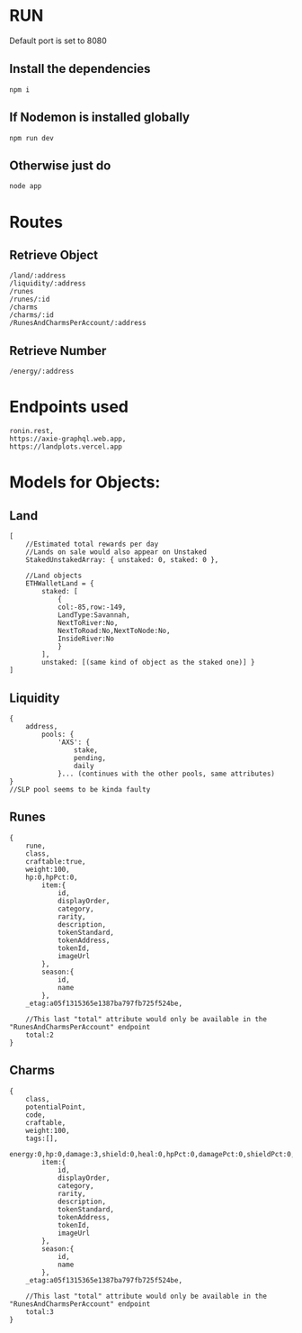 # RUN
Default port is set to 8080
## Install the dependencies
    npm i

## If Nodemon is installed globally
    npm run dev

## Otherwise just do
    node app

# Routes
    
## Retrieve Object
    /land/:address
    /liquidity/:address
    /runes
    /runes/:id
    /charms
    /charms/:id
    /RunesAndCharmsPerAccount/:address
## Retrieve Number
    /energy/:address

# Endpoints used
    ronin.rest,
    https://axie-graphql.web.app,
    https://landplots.vercel.app


# Models for Objects:
## Land
    [
        //Estimated total rewards per day
        //Lands on sale would also appear on Unstaked
        StakedUnstakedArray: { unstaked: 0, staked: 0 },
        
        //Land objects
        ETHWalletLand = { 
            staked: [
                {
                col:-85,row:-149,
                LandType:Savannah,
                NextToRiver:No,
                NextToRoad:No,NextToNode:No,
                InsideRiver:No
                }
            ],
            unstaked: [(same kind of object as the staked one)] }
    ]

## Liquidity
    {
        address,
            pools: {
                'AXS': {
                    stake,
                    pending,
                    daily
                }... (continues with the other pools, same attributes)
    }
    //SLP pool seems to be kinda faulty

## Runes
    {
        rune,
        class,
        craftable:true,
        weight:100,
        hp:0,hpPct:0,
            item:{
                id,
                displayOrder,
                category,
                rarity,
                description,
                tokenStandard,
                tokenAddress,
                tokenId,
                imageUrl
            },
            season:{
                id,
                name
            },
        _etag:a05f1315365e1387ba797fb725f524be,
            
        //This last "total" attribute would only be available in the "RunesAndCharmsPerAccount" endpoint
        total:2
    }

## Charms
    {
        class,
        potentialPoint,
        code,
        craftable,
        weight:100,
        tags:[],
        energy:0,hp:0,damage:3,shield:0,heal:0,hpPct:0,damagePct:0,shieldPct:0,healPct:0,
            item:{
                id,
                displayOrder,
                category,
                rarity,
                description,
                tokenStandard,
                tokenAddress,
                tokenId,
                imageUrl
            },
            season:{
                id,
                name
            },
        _etag:a05f1315365e1387ba797fb725f524be,
        
        //This last "total" attribute would only be available in the "RunesAndCharmsPerAccount" endpoint    
        total:3
    }